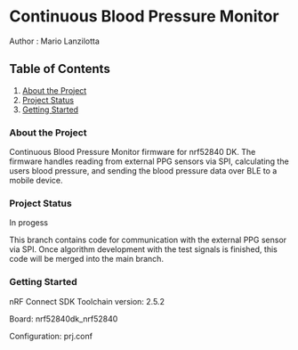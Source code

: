 # Continuous Blood Pressure Monitor
Author  : Mario Lanzilotta

## Table of Contents
1. [About the Project](#about-the-project)
2. [Project Status](#project-status)
3. [Getting Started](#getting-started)

### About the Project
Continuous Blood Pressure Monitor firmware for nrf52840 DK. The firmware handles reading from external PPG sensors via SPI, calculating the users blood pressure, and sending the blood pressure data over BLE to a mobile device.

### Project Status
In progess

This branch contains code for communication with the external PPG sensor via SPI. Once algorithm development with the 
test signals is finished, this code will be merged into the main branch. 

### Getting Started
nRF Connect SDK Toolchain version: 2.5.2

Board: nrf52840dk_nrf52840

Configuration: prj.conf
